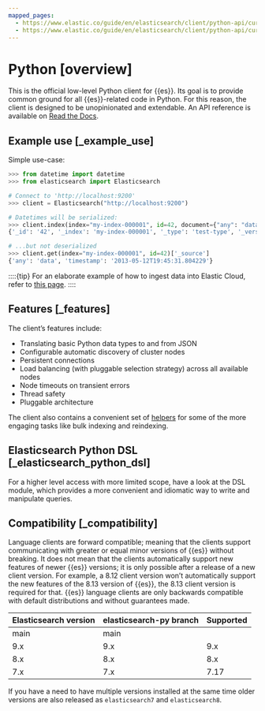 ```yaml
---
mapped_pages:
  - https://www.elastic.co/guide/en/elasticsearch/client/python-api/current/index.html
  - https://www.elastic.co/guide/en/elasticsearch/client/python-api/current/overview.html
---
```


# Python [overview]

This is the official low-level Python client for {{es}}. Its goal is to provide common ground for all {{es}}-related code in Python. For this reason, the client is designed to be unopinionated and extendable. An API reference is available on [Read the Docs](https://elasticsearch-py.readthedocs.io).


## Example use [_example_use]

Simple use-case:

```python
>>> from datetime import datetime
>>> from elasticsearch import Elasticsearch

# Connect to 'http://localhost:9200'
>>> client = Elasticsearch("http://localhost:9200")

# Datetimes will be serialized:
>>> client.index(index="my-index-000001", id=42, document={"any": "data", "timestamp": datetime.now()})
{'_id': '42', '_index': 'my-index-000001', '_type': 'test-type', '_version': 1, 'ok': True}

# ...but not deserialized
>>> client.get(index="my-index-000001", id=42)['_source']
{'any': 'data', 'timestamp': '2013-05-12T19:45:31.804229'}
```

::::{tip}
For an elaborate example of how to ingest data into Elastic Cloud, refer to [this page](docs-content://manage-data/ingest/ingesting-data-from-applications/ingest-data-with-python-on-elasticsearch-service.md).
::::


## Features [_features]

The client’s features include:

* Translating basic Python data types to and from JSON
* Configurable automatic discovery of cluster nodes
* Persistent connections
* Load balancing (with pluggable selection strategy) across all available nodes
* Node timeouts on transient errors
* Thread safety
* Pluggable architecture

The client also contains a convenient set of [helpers](https://elasticsearch-py.readthedocs.org/en/master/helpers.md) for some of the more engaging tasks like bulk indexing and reindexing.


## Elasticsearch Python DSL [_elasticsearch_python_dsl]

For a higher level access with more limited scope, have a look at the DSL module, which provides a more convenient and idiomatic way to write and manipulate queries.


## Compatibility [_compatibility]

Language clients are forward compatible; meaning that the clients support communicating with greater or equal minor versions of {{es}} without breaking. It does not mean that the clients automatically support new features of newer {{es}} versions; it is only possible after a release of a new client version. For example, a 8.12 client version won’t automatically support the new features of the 8.13 version of {{es}}, the 8.13 client version is required for that. {{es}} language clients are only backwards compatible with default distributions and without guarantees made.

| Elasticsearch version | elasticsearch-py branch | Supported |
| --- | --- | --- |
| main | main |  |
| 9.x | 9.x | 9.x |
| 8.x | 8.x | 8.x |
| 7.x | 7.x | 7.17 |

If you have a need to have multiple versions installed at the same time older versions are also released as `elasticsearch7` and `elasticsearch8`.
